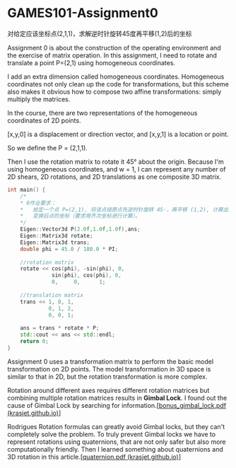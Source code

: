 # GAMES101-Assignment0
对给定应该坐标点(2,1,1)，求解逆时针旋转45度再平移(1,2)后的坐标

Assignment 0 is about the construction of the operating environment and the exercise of matrix operation. In this assignment, I need to rotate and translate a point P=(2,1) using homogeneous coordinates.

I add an extra dimension called homogeneous coordinates. Homogeneous coordinates not only clean up the code for transformations, but this scheme also makes it obvious how to compose two affine transformations: simply multiply the matrices.

In the course, there are two representations of the homogeneous coordinates of 2D points.

[x,y,0] is a displacement or direction vector, and [x,y,1] is a location or point.  

So we define the P = (2,1,1).

Then I use the rotation matrix to rotate it 45°  about the origin.
Because I'm using homogeneous coordinates, and w = 1, I can represent any number of 2D shears, 2D rotations, and 2D translations as one composite 3D matrix.


```cpp
int main() {
    /*
    * 0作业要求：
    *   给定一个点 P=(2,1), 将该点绕原点先逆时针旋转 45◦，再平移 (1,2), 计算出
    *   变换后点的坐标（要求用齐次坐标进行计算）。
    */
    Eigen::Vector3d P(2.0f,1.0f,1.0f),ans;
    Eigen::Matrix3d rotate;
    Eigen::Matrix3d trans;
    double phi = 45.0 / 180.0 * PI;
    
    //rotation matrix 
    rotate << cos(phi), -sin(phi), 0,
              sin(phi), cos(phi), 0,
              0,     0,      1;
    
	//translation matrix
    trans << 1, 0, 1,
             0, 1, 2,
             0, 0, 1;
    
    ans = trans * rotate * P;
    std::cout << ans << std::endl;
    return 0;
}
```

Assignment 0 uses a transformation matrix to perform the basic model transformation on 2D points. The model transformation in 3D space is similar to that in 2D, but the rotation transformation is more complex. 


Rotation around different axes requires different rotation matrices but combining multiple rotation matrices results in **Gimbal Lock**. I found out the cause of Gimbal Lock by searching for information.[[bonus_gimbal_lock.pdf (krasjet.github.io)](https://krasjet.github.io/quaternion/bonus_gimbal_lock.pdf)]

Rodrigues Rotation formulas can greatly avoid Gimbal locks, but they can't completely solve the problem. To truly prevent Gimbal locks we have to represent rotations using quaternions, that are not only safer but also more computationally friendly. Then I learned something about quaternions and 3D rotation in this article.[[quaternion.pdf (krasjet.github.io)](https://krasjet.github.io/quaternion/quaternion.pdf)]

